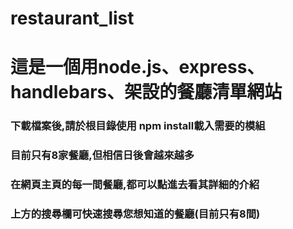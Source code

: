 # restaurant_list
<h1>這是一個用node.js、express、handlebars、架設的餐廳清單網站</h1>
<h3>下載檔案後,請於根目錄使用 npm install載入需要的模組</h3>
<h3>目前只有8家餐廳,但相信日後會越來越多</h3>
<h3>在網頁主頁的每一間餐廳,都可以點進去看其詳細的介紹</h3>
<h3>上方的搜尋欄可快速搜尋您想知道的餐廳(目前只有8間)</h3>
